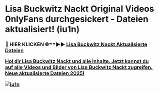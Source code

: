 # Lisa Buckwitz Nackt Original Videos 0nlyFans durchgesickert - Dateien aktualisiert! (iu1n)

<h3>🔴 HIER KLICKEN 🌐==►► <a href="https://tinyurl.com/h6vf6nb8" rel="nofollow">Lisa Buckwitz Nackt Aktualisierte Dateien

Hol dir Lisa Buckwitz Nackt und alle Inhalte. Jetzt kannst du auf alle Videos und Bilder von Lisa Buckwitz Nackt zugreifen. Neue aktualisierte Dateien 2025!

[![iu1n](https://i.imgur.com/sD4kR3V.gif)](https://tinyurl.com/h6vf6nb8)
